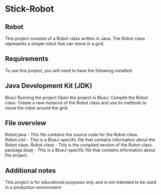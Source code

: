 # Stick-Robot

## Robot
This project consists of a Robot class written in Java. The Robot class represents a simple robot that can move in a grid.

## Requirements
To use this project, you will need to have the following installed:

## Java Development Kit (JDK)
BlueJ
Running the project
Open the project in BlueJ.
Compile the Robot class.
Create a new instance of the Robot class and use its methods to move the robot around the grid.

## File overview
Robot.java - This file contains the source code for the Robot class.
Robot.ctxt - This is a BlueJ-specific file that contains information about the Robot class.
Robot.class - This is the compiled version of the Robot class.
package.bluej - This is a BlueJ-specific file that contains information about the project.

## Additional notes
This project is for educational purposes only and is not intended to be used in a production environment
